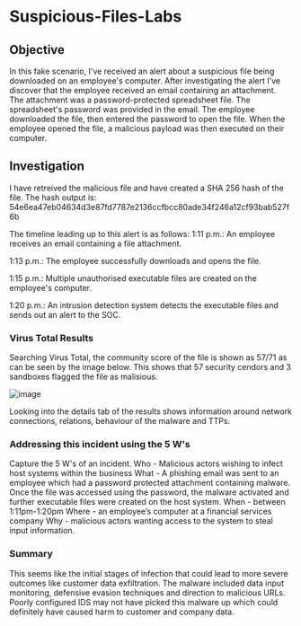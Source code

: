 # Suspicious-Files-Labs

## Objective
In this fake scenario, I've received an alert about a suspicious file being downloaded on an employee's computer. After investigating the alert I've discover that the employee received an email containing an attachment. The attachment was a password-protected spreadsheet file. The spreadsheet's password was provided in the email. The employee downloaded the file, then entered the password to open the file. When the employee opened the file, a malicious payload was then executed on their computer. 

## Investigation
I have retreived the malicious file and have created a SHA 256 hash of the file. The hash output is: 54e6ea47eb04634d3e87fd7787e2136ccfbcc80ade34f246a12cf93bab527f6b

The timeline leading up to this alert is as follows:
1:11 p.m.: An employee receives an email containing a file attachment.

1:13 p.m.: The employee successfully downloads and opens the file.

1:15 p.m.: Multiple unauthorised executable files are created on the employee's computer.

1:20 p.m.: An intrusion detection system detects the executable files and sends out an alert to the SOC.

### Virus Total Results
Searching Virus Total, the community score of the file is shown as 57/71 as can be seen by the image below. This shows that 57 security cendors and 3 sandboxes flagged the file as malisious. 

![image](https://github.com/JustA-Byte/Suspicious-Files-Labs/assets/161458321/c76ad1b2-427b-4f2f-bce9-48e82ed41e33)

Looking into the details tab of the results shows information around network connections, relations, behaviour of the malware and TTPs.

### Addressing this incident using the 5 W's
Capture the 5 W's of an incident.
Who - Malicious actors wishing to infect host systems within the business
What - A phishing email was sent to an employee which had a password protected attachment containing malware. Once the file was accessed using the password, the malware activated and further executable files were created on the host system.
When - between 1:11pm-1:20pm
Where - an employee’s computer at a financial services company
Why - malicious actors wanting access to the system to steal input information. 

### Summary
This seems like the initial stages of infection that could lead to more severe outcomes like customer data exfiltration. The malware included data input monitoring, defensive evasion techniques and direction to malicious URLs. Poorly configured IDS may not have picked this malware up which could definitely have caused harm to customer and company data.
